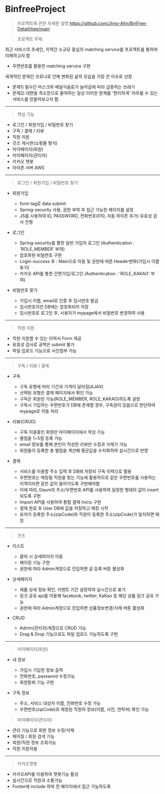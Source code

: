 # BinfreeProject

> 프로젝트에 관한 자세한 설명
https://github.com/Jhno-Ahn/BinFree-Detail/tree/main

> 프로젝트 주제

최근 서비스의 추세인, 지역간 소규모 중심의 matching service를 프로젝트를 통하여 이해하고자 함
- 우편번호를 활용한 matching service 구현

세계적인 문제인 코로나로 인해 변화된 삶의 모습을 가장 큰 이슈로 선정
- 문제1) 필수인 마스크와 배달식음료가 늘어감에 따라 급증하는 쓰레기
- 문제2) 대면을 최소한으로 줄여하는 일상
이러한 문제를 '편리하게' 아우를 수 있는 서비스를 만들어보고자 함.


***

> 핵심 기능
  * 로그인 / 회원가입 / 비밀번호 찾기
  * 구독 / 결제 / 리뷰
  * 직원 지원
  * 굿즈 게시판(쇼핑몰 형식)
  * 마이페이지(회원)
  * 마이페이지(관리자)
  * 카카오 챗봇
  * 아마존 서버 AWS
  
***

>  로그인 / 회원가입 / 비밀번호 찾기
- 회원가입
  - form tag로 data submit
  - Spring-security 사용, 권한 부여 후 접근 가능한 페이지를 설정
  - JS를 사용하여 ID, PASSWORD, 전화번호(010, 자동 하이픈 추가) 유효성 검사 진행
  
- 로그인
  - Spring-security를 통한 일반 가입자 로그인 (Authentication : 'ROLE_MEMBER' 부여)
  - 암호화된 비밀번호 구현
  - Login-success 후 : Main으로 이동 및 권한에 따른 Header변화(가입시 이름 표기)
  - 카카오 API를 통한 간편가입/로그인 (Authentication : 'ROLE_KAKAO' 부여)
  
- 비밀번호 찾기
  - 가입시 이름, email로 인증 후 임시번호 발급
  - 임시번호지만 DB에는 암호화되어 저장
  - 임시번호로 로그인 후, 사용자가 mypage에서 비밀번호 변경하여 사용


***

> 직원 지원

 - 직원 지원할 수 있는 이력서 Form 제공
 - 유효성 검사로 공백은 submit 불가
 - 파일 업로드 기능으로 사진첨부 가능 
  
***

> 구독 / 리뷰 / 결제 

- 구독
  - 구독 유형에 따라 기간과 가격이 달라짐(AJAX)
  - 선택된 유형은 결제 페이지에서 확인 가능
  - 구독은 회원만 가능(ROLE_MEMBER, ROLE_KAKAO)하도록 설정
  - 구독시 기입하는 우편번호가 DB에 존재할 경우, 구독권이 있음으로 판단하여 mypage로 이동 처리
  
- 리뷰(CRUD)
  - 구독 이용중인 회원만 마이페이지에서 작성 가능
  - 별점을 1~5점 등록 가능
  - email 정보를 통해 본인이 작성한 리뷰만 수정과 삭제가 가능
  - 회원들이 등록한 총 별점을 계산해 평균값을 수치화하여 실시간으로 반영

- 결제
  - 서비스를 이용할 주소 입력 후 DB에 저장되 구독 이력으로 활용
  - 우편번호는 매칭될 직원을 찾는 기능에 활용하므로 같은 우편번호를 사용하는 지역이라면 같은 값이 들어가도록 구현해야함
  - 이에 따라, Daum의 주소/우편번호 API를 사용하여 일정한 형태의 값이 insert되도록 구현
  - Import API를 사용하여 통합 결제 Inicis 구현
  - 결제 완료 후 User DB에 값을 저장하고 매칭 시작
  - 유저가 등록한 주소(zipCode)와 직원이 등록한 주소(zipCode)가 일치하면 매칭
  
***

> 굿즈

 - 리스트
   - 클릭 시 상세피이지 이동
   - 페이징 기능 구현
   - 권한에 따라 Admin계정으로 진입하면 글 등록 버튼 활성화
   
 - 상세페이지
   - 제품 상세 정보 확인, 이벤트 기간 설정하여 실시간으로 표기
   - 링크 공유 api를 이용해 facebook, twitter, KaKao 등 해당 상품 링크 공유 가능
   - 권한에 따라 Admin계정으로 진입하면 상품정보변경/삭제 버튼 활성화
   
 - CRUD
   - Admin(관리자)계정으로 CRUD 가능
   - Drag & Drop 기능으로도 파일 업로드 가능하도록 구현

***

> 마이페이지(회원)

- 내 정보
  - 가입시 기입한 정보 출력
  - 전화번호, password 수정가능
  - 회원탈퇴 기능 구현
  
- 구독 정보
  - 주소, 서비스 대상자 이름, 전화번호 수정 가능
  - 우편번호(zipCode)로 매칭된 직원의 정보(이름, 사진, 연락처) 확인 가능
  
> 마이페이지(관리자)

- 관리 기능으로 회원 정보 수정/삭제
- 페이징 / 회원 검색 기능
- 회원/직원 정보 조회가능
- 직원 지원자들 

***
> 카카오챗봇

- 카카오API를 이용하여 챗봇기능 활성
- 실시간으로 직원과 소통가능
- Footer에 include 하여 전 페이지에서 접근 가능하도록 

